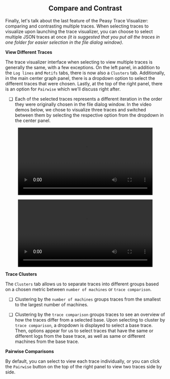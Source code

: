 <style>
    ul li {
		padding-left: 0.5em;
	}
	ul li::marker {
		content: attr(data-icon);
		font-size: 1em;
	}
    .md-typeset h1 {
        display: none;
    }
</style>

<div align="center">
    <h2>Compare and Contrast</h2>
</div>

Finally, let's talk about the last feature of the Peasy Trace Visualizer: comparing and contrasting multiple traces. When selecting traces to visualize upon launching the trace visualizer, you can choose to select multiple JSON traces at once *(it is suggested that you put all the traces in one folder for easier selection in the file dialog window)*.

**View Different Traces**

The trace visualizer interface when selecting to view multiple traces is generally the same, with a few exceptions. On the left panel, in addition to the `Log lines` and `Motifs` tabs, there is now also a `Clusters` tab. Additionally, in the main center graph panel, there is a dropdown option to select the different traces that were chosen. Lastly, at the top of the right panel, there is an option for `Pairwise` which we'll discuss right after.

<ul>
    <li data-icon="❑">
        Each of the selected traces represents a different iteration in the order they were originally chosen in the file dialog window. In the video demos below, we chose to visualize three traces and switched between them by selecting the respective option from the dropdown in the center panel.
    </li>
</ul>


<figure class="video_container">
	<video controls="true" allowfullscreen="true" style="width: 100%;">
		<source src="../../videos/trace-visualizer/selecting_multiple_traces.mp4" type="video/mp4"/>
	</video>
</figure>

<figure class="video_container">
	<video controls="true" allowfullscreen="true" style="width: 100%;">
		<source src="../../videos/trace-visualizer/switching_traces.mp4" type="video/mp4"/>
	</video>
</figure>

**Trace Clusters**

The `Clusters` tab allows us to separate traces into different groups based on a chosen metric between `number of machines` or `trace comparison`.

<ul>
    <li data-icon="❑">
        Clustering by the <code>number of machines</code> groups traces from the smallest to the largest number of machines.
    </li>
</ul>

<ul>
    <li data-icon="❑">
        Clustering by the <code>trace comparison</code> groups traces to see an overview of how the traces differ from a selected base. Upon selecting to cluster by <code>trace comparison</code>, a dropdown is displayed to select a base trace. Then, options appear for us to select traces that have the same or different logs from the base trace, as well as same or different machines from the base trace.
    </li>
</ul>

**Pairwise Comparisons**

By default, you can select to view each trace individually, or you can click the `Pairwise` button on the top of the right panel to view two traces side by side. 

